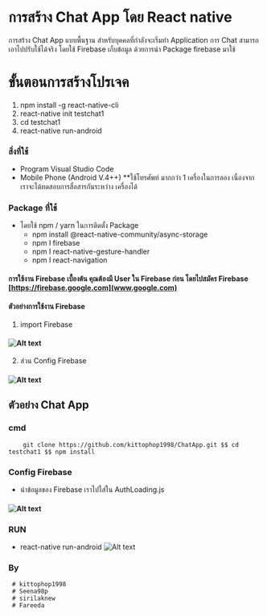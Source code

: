 # การสร้าง Chat App โดย React native
   การสร้าง Chat App แบบพื้นฐาน สำหรับบุคคลที่กำลังจะเริ่มทำ Application การ Chat สามารถเอาไปปรับใช้ได้จริง โดยใช้ Firebase เก็บข้อมูล ด้วยการนำ Package firebase มาใช้

# ขั้นตอนการสร้างโปรเจค
1. npm install -g react-native-cli
2. react-native init testchat1
3. cd testchat1
4. react-native run-android

### สิ่งที่ใช้
   * Program Visual Studio Code
   * Mobile Phone (Android V.4++)   **ใช้โทรศัพท์ มากกว่า 1 เครื่องในการลอง เนื่องจากเราจะได้ทดสอบการสื่อสารกันระหว่าง เครื่องได้
  
### Package ที่ใช้

* โดยใช้ npm / yarn ในการติดตั้ง Package
  * npm install @react-native-community/async-storage
  * npm I firebase	
  * npm I  react-native-gesture-handler
  * npm I react-navigation
#### การใช้งาน Firebase เบื้องต้น คุณต้องมี User ใน Firebase ก่อน โดยไปสมัคร Firebase [https://firebase.google.com](www.google.com)

#### ตัวอย่างการใช้งาน Firebase

1. import Firebase
#### ![Alt text](https://www.img.in.th/images/7061c5a843d64d7ab5f90ae4f08bea86.png)
2. ส่วน Config Firebase
#### ![Alt text](https://www.img.in.th/images/af52f51d20939184e3e320bccc14d8b4.png)

## ตัวอย่าง Chat App 
### cmd
        git clone https://github.com/kittophop1998/ChatApp.git $$ cd testchat1 $$ npm install
### Config Firebase 
   * นำข้อมูลของ Firebase เราไปใส่ใน AuthLoading.js
   #### ![Alt text](https://www.img.in.th/images/1db94a236e8349a467871a3c7110f80e.png)

### RUN
   * react-native run-android
![Alt text](https://sv1.picz.in.th/images/2019/09/09/Zp1O12.png?fbclid=IwAR3ngD3NfSATFJc8u_rJIwHQmkPlOGqdEjRMO9cit07CnNN9v7oL63M5vUM)


### By 
     # kittophop1998
     # Seena98p
     # sirilaknew
     # Fareeda
